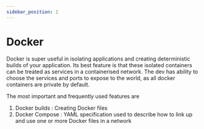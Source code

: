 ```yaml
---
sidebar_position: 1
---
```


# Docker

Docker is super useful in isolating applications and creating deterministic builds of your application. Its best feature is that these isolated containers can be treated as services in a containerised network. The dev has ability to choose the services and ports to expose to the world, as all docker containers are private by default.

The most important and frequently used features are

1. Docker builds : Creating Docker files
2. Docker Compose : YAML specification used to describe how to link up and use one or more Docker files in a network

